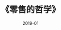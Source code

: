 ---
title: 《零售的哲学》
page: readings
comment: 
date: 2019-01
douban: https://book.douban.com/subject/26270679/
tags: 
- 产品
---